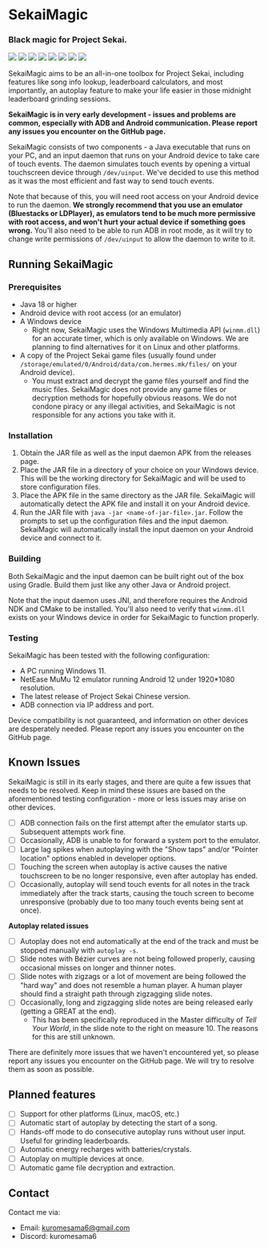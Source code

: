 # SekaiMagic
### Black magic for Project Sekai.

![](https://img.shields.io/badge/Version-0.0.1-blue)
![](https://img.shields.io/badge/Stability-Not_Guaranteed-red)
![](https://img.shields.io/badge/DX_Rating-17000-gold)
![](https://img.shields.io/badge/初音-ミク-00ddc0)
![](https://img.shields.io/badge/宵崎-奏-edfdff)
![](https://img.shields.io/badge/朝比奈-まふゆ-7413a8)
![](https://img.shields.io/badge/東雲-絵名-ccaa88)
![](https://img.shields.io/badge/暁山-瑞希-ffccfc)

SekaiMagic aims to be an all-in-one toolbox for Project Sekai, including features like song info lookup, leaderboard calculators, and most importantly, an autoplay feature to make your life easier in those midnight leaderboard grinding sessions.

**SekaiMagic is in very early development - issues and problems are common, especially with ADB and Android communication. Please report any issues you encounter on the GitHub page.**

SekaiMagic consists of two components - a Java executable that runs on your PC, and an input daemon that runs on your Android device to take care of touch events. The daemon simulates touch events by opening a virtual touchscreen device through `/dev/uinput`. We've decided to use this method as it was the most efficient and fast way to send touch events.

Note that because of this, you will need root access on your Android device to run the daemon. **We strongly recommend that you use an emulator (Bluestacks or LDPlayer), as emulators tend to be much more permissive with root access, and won't hurt your actual device if something goes wrong.** You'll also need to be able to run ADB in root mode, as it will try to change write permissions of `/dev/uinput` to allow the daemon to write to it.

## Running SekaiMagic

### Prerequisites
- Java 18 or higher
- Android device with root access (or an emulator)
- A Windows device
  - Right now, SekaiMagic uses the Windows Multimedia API (`winmm.dll`) for an accurate timer, which is only available on Windows. We are planning to find alternatives for it on Linux and other platforms.
- A copy of the Project Sekai game files (usually found under `/storage/emulated/0/Android/data/com.hermes.mk/files/` on your Android device).
  - You must extract and decrypt the game files yourself and find the music files. SekaiMagic does not provide any game files or decryption methods for hopefully obvious reasons. We do not condone piracy or any illegal activities, and SekaiMagic is not responsible for any actions you take with it.

### Installation

1. Obtain the JAR file as well as the input daemon APK from the releases page.
2. Place the JAR file in a directory of your choice on your Windows device. This will be the working directory for SekaiMagic and will be used to store configuration files.
3. Place the APK file in the same directory as the JAR file. SekaiMagic will automatically detect the APK file and install it on your Android device.
4. Run the JAR file with `java -jar <name-of-jar-file>.jar`. Follow the prompts to set up the configuration files and the input daemon. SekaiMagic will automatically install the input daemon on your Android device and connect to it.

### Building

Both SekaiMagic and the input daemon can be built right out of the box using Gradle. Build them just like any other Java or Android project.

Note that the input daemon uses JNI, and therefore requires the Android NDK and CMake to be installed. You'll also need to verify that `winmm.dll` exists on your Windows device in order for SekaiMagic to function properly.

### Testing

SekaiMagic has been tested with the following configuration:

- A PC running Windows 11.
- NetEase MuMu 12 emulator running Android 12 under 1920*1080 resolution.
- The latest release of Project Sekai Chinese version.
- ADB connection via IP address and port.

Device compatibility is not guaranteed, and information on other devices are desperately needed. Please report any issues you encounter on the GitHub page.

## Known Issues

SekaiMagic is still in its early stages, and there are quite a few issues that needs to be resolved. Keep in mind these issues are based on the aforementioned testing configuration - more or less issues may arise on other devices.

- [ ] ADB connection fails on the first attempt after the emulator starts up. Subsequent attempts work fine.
- [ ] Occasionally, ADB is unable to for forward a system port to the emulator.
- [ ] Large lag spikes when autoplaying with the "Show taps" and/or "Pointer location" options enabled in developer options.
- [ ] Touching the screen when autoplay is active causes the native touchscreen to be no longer responsive, even after autoplay has ended.
- [ ] Occasionally, autoplay will send touch events for all notes in the track immediately after the track starts, causing the touch screen to become unresponsive (probably due to too many touch events being sent at once).

**Autoplay related issues**

- [ ] Autoplay does not end automatically at the end of the track and must be stopped manually with `autoplay -s`.
- [ ] Slide notes with Bézier curves are not being followed properly, causing occasional misses on longer and thinner notes.
- [ ] Slide notes with zigzags or a lot of movement are being followed the "hard way" and does not resemble a human player. A human player should find a straight path through zigzagging slide notes.
- [ ] Occasionally, long and zigzagging slide notes are being released early (getting a GREAT at the end).
  - This has been specifically reproduced in the Master difficulty of *Tell Your World*, in the slide note to the right on measure 10. The reasons for this are still unknown.

There are definitely more issues that we haven't encountered yet, so please report any issues you encounter on the GitHub page. We will try to resolve them as soon as possible.

## Planned features

- [ ] Support for other platforms (Linux, macOS, etc.)
- [ ] Automatic start of autoplay by detecting the start of a song.
- [ ] Hands-off mode to do consecutive autoplay runs without user input. Useful for grinding leaderboards.
- [ ] Automatic energy recharges with batteries/crystals.
- [ ] Autoplay on multiple devices at once.
- [ ] Automatic game file decryption and extraction.

## Contact

Contact me via:
- Email: kuromesama6@gmail.com
- Discord: kuromesama6